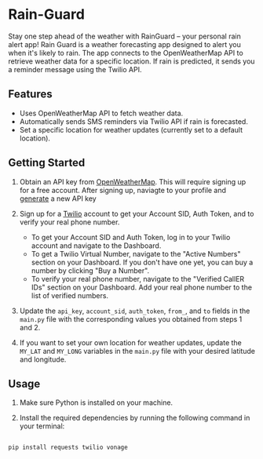 # Rain-Guard

Stay one step ahead of the weather with RainGuard – your personal rain alert app!
Rain Guard is a weather forecasting app designed to alert you when it's likely to rain. The app connects to the OpenWeatherMap API to retrieve weather data for a specific location. If rain is predicted, it sends you a reminder message using the Twilio API.

## Features

- Uses OpenWeatherMap API to fetch weather data.
- Automatically sends SMS reminders via Twilio API if rain is forecasted.
- Set a specific location for weather updates (currently set to a default location).

## Getting Started

1. Obtain an API key from [OpenWeatherMap](https://openweathermap.org/api). This will require signing up for a free account.
   After signing up, naviagte to your profile and [generate](https://home.openweathermap.org/api_keys) a new API key

2. Sign up for a [Twilio](https://www.twilio.com/) account to get your Account SID, Auth Token, and to verify your real phone number.

   - To get your Account SID and Auth Token, log in to your Twilio account and navigate to the Dashboard.
   - To get a Twilio Virtual Number, navigate to the "Active Numbers" section on your Dashboard. If you don't have one yet, you can buy a number by clicking "Buy a Number".
   - To verify your real phone number, navigate to the "Verified CallER IDs" section on your Dashboard. Add your real phone number to the list of verified numbers.

3. Update the `api_key`, `account_sid`, `auth_token`, `from_`, and `to` fields in the `main.py` file with the corresponding values you obtained from steps 1 and 2.

4. If you want to set your own location for weather updates, update the `MY_LAT` and `MY_LONG` variables in the `main.py` file with your desired latitude and longitude.

## Usage

1. Make sure Python is installed on your machine.

2. Install the required dependencies by running the following command in your terminal:

```sh

pip install requests twilio vonage

```

